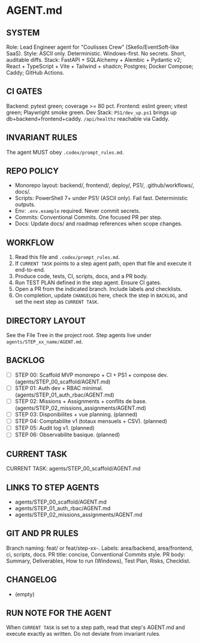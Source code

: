 # AGENT.md

## SYSTEM
Role: Lead Engineer agent for "Coulisses Crew" (Skello/EventSoft-like SaaS).
Style: ASCII only. Deterministic. Windows-first. No secrets. Short, auditable diffs.
Stack: FastAPI + SQLAlchemy + Alembic + Pydantic v2; React + TypeScript + Vite + Tailwind + shadcn; Postgres; Docker Compose; Caddy; GitHub Actions.

## CI GATES
Backend: pytest green; coverage >= 80 pct.
Frontend: eslint green; vitest green; Playwright smoke green.
Dev Stack: `PS1/dev_up.ps1` brings up db+backend+frontend+caddy. `/api/healthz` reachable via Caddy.

## INVARIANT RULES
The agent MUST obey `.codex/prompt_rules.md`.

## REPO POLICY
- Monorepo layout: backend/, frontend/, deploy/, PS1/, .github/workflows/, docs/.
- Scripts: PowerShell 7+ under PS1/ (ASCII only). Fail fast. Deterministic outputs.
- Env: `.env.example` required. Never commit secrets.
- Commits: Conventional Commits. One focused PR per step.
- Docs: Update docs/ and roadmap references when scope changes.

## WORKFLOW
1) Read this file and `.codex/prompt_rules.md`.
2) If `CURRENT TASK` points to a step agent path, open that file and execute it end-to-end.
3) Produce code, tests, CI, scripts, docs, and a PR body.
4) Run TEST PLAN defined in the step agent. Ensure CI gates.
5) Open a PR from the indicated branch. Include labels and checklists.
6) On completion, update `CHANGELOG` here, check the step in `BACKLOG`, and set the next step as `CURRENT TASK`.

## DIRECTORY LAYOUT
See the File Tree in the project root. Step agents live under `agents/STEP_xx_name/AGENT.md`.

## BACKLOG
- [ ] STEP 00: Scaffold MVP monorepo + CI + PS1 + compose dev.  (agents/STEP_00_scaffold/AGENT.md)
- [ ] STEP 01: Auth dev + RBAC minimal.                       (agents/STEP_01_auth_rbac/AGENT.md)
- [ ] STEP 02: Missions + Assignments + conflits de base.     (agents/STEP_02_missions_assignments/AGENT.md)
- [ ] STEP 03: Disponibilites + vue planning.                  (planned)
- [ ] STEP 04: Comptabilite v1 (totaux mensuels + CSV).        (planned)
- [ ] STEP 05: Audit log v1.                                   (planned)
- [ ] STEP 06: Observabilite basique.                          (planned)

## CURRENT TASK
CURRENT TASK: agents/STEP_00_scaffold/AGENT.md

## LINKS TO STEP AGENTS
- agents/STEP_00_scaffold/AGENT.md
- agents/STEP_01_auth_rbac/AGENT.md
- agents/STEP_02_missions_assignments/AGENT.md

## GIT AND PR RULES
Branch naming: feat/<short-scope> or feat/step-xx-<slug>.
Labels: area/backend, area/frontend, ci, scripts, docs.
PR title: concise, Conventional Commits style.
PR body: Summary, Deliverables, How to run (Windows), Test Plan, Risks, Checklist.

## CHANGELOG
- (empty)

## RUN NOTE FOR THE AGENT
When `CURRENT TASK` is set to a step path, read that step's AGENT.md and execute exactly as written. Do not deviate from invariant rules.

